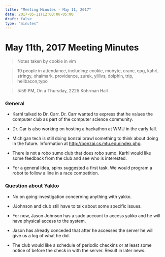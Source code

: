 ```yaml
---
title: "Meeting Minutes - May 11, 2017"
date: 2017-05-11T12:00:00-05:00
draft: false
type: "minutes"
---
```


# May 11th, 2017 Meeting Minutes
> Notes taken by cookie in vim

> 19 people in attendance, including: cookie, mobyte, crane, cpg, kahrl, stringy, ohaimark, providence, zurek, yillivs, dolphin, trip, hellbacon,typo


> 5:59 PM, On a Thursday, 2225 Kohrman Hall

### General

- Karhl talked to Dr. Carr. Dr. Carr wanted to express that he values the computer club as part of the computer science community.

- Dr. Car is also working on hosting a  hackathon at WMU in the early fall. 

- Michigan tech is still doing bonzai brawl something to think about doing in the future. Information at <http://bonzai.cs.mtu.edu/index.php>.

- There is not a robo sumo club that does robo sumo. Karhl would like some feedback from the club and see who is interested. 

- For a general idea, spinx suggested a first task. We would program a robot to follow a line in a race competition.
 

### Question about Yakko

- No on going investigation concerning anything with yakko.

- JJohnson and club still have to talk about some specific issues. 

- For now, Jason Johnson has a sudo account to access yakko and he will have physical access to the system. 

- Jason has already conceded that after he accesses the server he will give us a log of what he did.

- The club would like a schedule of periodic checkins or at least some notice of before the check in with the server. Result in later news.
